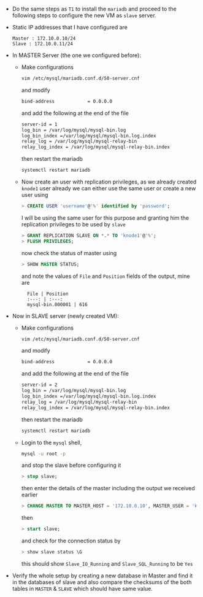 * Do the same steps as `T1` to install the `mariadb` and proceed to the following steps to configure the new VM as `slave` server.

* Static IP addresses that I have configured are 
    ```
    Master : 172.10.0.10/24
    Slave : 172.10.0.11/24  
    ```

* In MASTER Server (the one we configured before):
    * Make configurations
        ```bash
        vim /etc/mysql/mariadb.conf.d/50-server.cnf
        ```
        and modify
        ```bash
        bind-address            = 0.0.0.0
        ```
        and add the following at the end of the file
        ```bash
        server-id = 1
        log_bin = /var/log/mysql/mysql-bin.log
        log_bin_index =/var/log/mysql/mysql-bin.log.index
        relay_log = /var/log/mysql/mysql-relay-bin
        relay_log_index = /var/log/mysql/mysql-relay-bin.index
        ```
        then restart the mariadb
        ```bash
        systemctl restart mariadb
        ```
    
    * Now create an user with replication privileges, as we already created `knode1` user already we can either use the same user or create a new user using
        ```sql
        > CREATE USER 'username'@'%' identified by 'password';
        ```
        I will be using the same user for this purpose and granting him the replication privileges to be used by `slave`
        ```sql
        > GRANT REPLICATION SLAVE ON *.* TO 'knode1'@'%';
        > FLUSH PRIVILEGES;
        ```
        now check the status of master using
        ```sql
        > SHOW MASTER STATUS;
        ```
        and note the values of `File` and `Position` fields of the output, mine are
        
            File | Position
            :---: | :---:
            mysql-bin.000001 | 616

* Now in SLAVE server (newly created VM):
    * Make configurations
        ```bash
        vim /etc/mysql/mariadb.conf.d/50-server.cnf
        ```
        and modify
        ```bash
        bind-address            = 0.0.0.0
        ```
        and add the following at the end of the file
        ```bash
        server-id = 2
        log_bin = /var/log/mysql/mysql-bin.log
        log_bin_index =/var/log/mysql/mysql-bin.log.index
        relay_log = /var/log/mysql/mysql-relay-bin
        relay_log_index = /var/log/mysql/mysql-relay-bin.index
        ```
        then restart the mariadb
        ```bash
        systemctl restart mariadb
        ```
    * Login to the `mysql` shell,
        ```bash
        mysql -u root -p
        ```
        and stop the slave before configuring it
        ```sql
        > stop slave;
        ```
        then enter the details of the master including the output we received earlier
        ```sql
        > CHANGE MASTER TO MASTER_HOST = '172.10.0.10', MASTER_USER = 'knode1', MASTER_PASSWORD = 'kiran', MASTER_LOG_FILE = 'mysql-bin.000001', MASTER_LOG_POS = 616;
        ```
        then
        ```sql
        > start slave;
        ```
        and check for the connection status by
        ```sql
        > show slave status \G
        ```
        this should show `Slave_IO_Running` and `Slave_SQL_Running` to be `Yes`

* Verify the whole setup by creating a new database in Master and find it in the databases of slave and also compare the checksums of the both tables in `MASTER` & `SLAVE` which should have same value.
